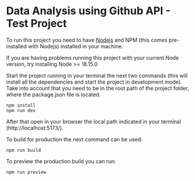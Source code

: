 # Data Analysis using Github API - Test Project

To run this project you need to have [Nodejs](https://nodejs.org/) and NPM (this comes pre-installed with Nodejs) installed in your machine.

If you are having problems running this project with your current Node version, try installing Node >= 18.15.0

Start the project running in your terminal the next two commands (this will install all the dependencies and start the project in development mode).
Take into account that you need to be in the root path of the project folder, where the package.json file is located.

```
npm install
npm run dev
```

After that open in your browser the local path indicated in your terminal (http://localhost:5173/).

To build for production the next command can be used:

```
npm run build
```

To preview the production build you can run:

```
npm run preview
```
